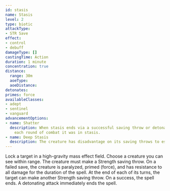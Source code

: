 ```yaml
---
id: stasis
name: Stasis
level: 2
type: biotic
attackType:
- STR Save
effect:
- control
- debuff
damageType: []
castingTime: Action
duration: 1 minute
concentration: true
distance:
  range: 30m
  aoeType: 
  aoeDistance: 
detonates: 
primes: force
availableClasses:
- adept
- sentinel
- vanguard
advancementOptions:
- name: Shatter
  description: When stasis ends via a successful saving throw or detonating attack, the target takes 2d8 force damage for
    each round of combat it was in stasis.
- name: Deep Stasis
  description: The creature has disadvantage on its saving throws to escape Stasis.
---
```

Lock a target in a high-gravity mass effect field. Choose a creature you can see within range. The creature must make a
Strength saving throw. On a failed save, the creature is paralyzed, primed (force), and has resistance to all damage for
the duration of the spell. At the end of each of its turns, the target can make another Strength saving throw. On a success,
the spell ends. A detonating attack immediately ends the spell.